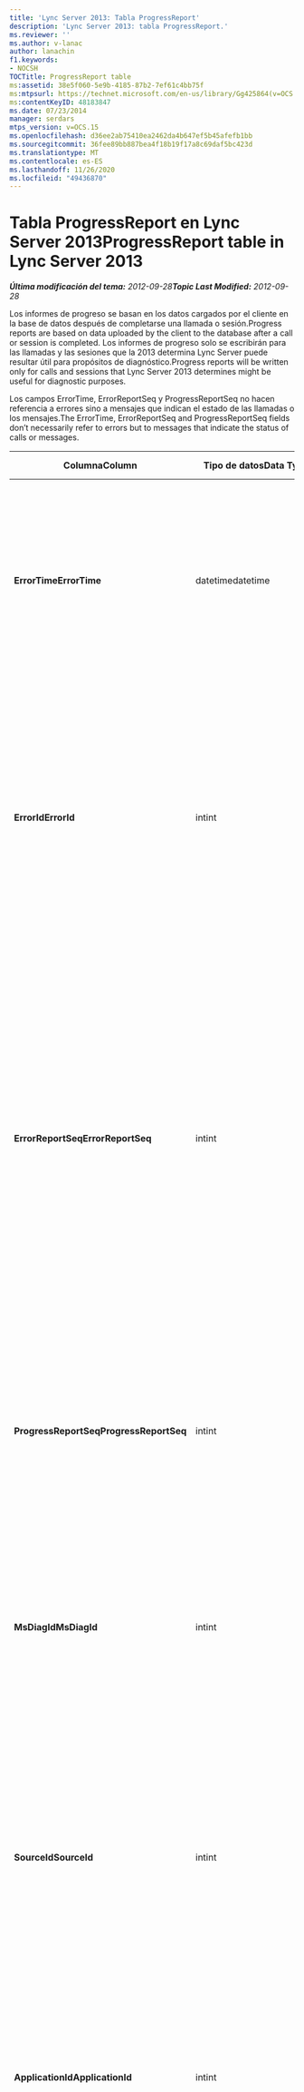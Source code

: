 ```yaml
---
title: 'Lync Server 2013: Tabla ProgressReport'
description: 'Lync Server 2013: tabla ProgressReport.'
ms.reviewer: ''
ms.author: v-lanac
author: lanachin
f1.keywords:
- NOCSH
TOCTitle: ProgressReport table
ms:assetid: 38e5f060-5e9b-4185-87b2-7ef61c4bb75f
ms:mtpsurl: https://technet.microsoft.com/en-us/library/Gg425864(v=OCS.15)
ms:contentKeyID: 48183847
ms.date: 07/23/2014
manager: serdars
mtps_version: v=OCS.15
ms.openlocfilehash: d36ee2ab75410ea2462da4b647ef5b45afefb1bb
ms.sourcegitcommit: 36fee89bb887bea4f18b19f17a8c69daf5bc423d
ms.translationtype: MT
ms.contentlocale: es-ES
ms.lasthandoff: 11/26/2020
ms.locfileid: "49436870"
---
```

# <a name="progressreport-table-in-lync-server-2013"></a><span data-ttu-id="9d3fb-103">Tabla ProgressReport en Lync Server 2013</span><span class="sxs-lookup"><span data-stu-id="9d3fb-103">ProgressReport table in Lync Server 2013</span></span>

<div data-xmlns="http://www.w3.org/1999/xhtml">

<div class="topic" data-xmlns="http://www.w3.org/1999/xhtml" data-msxsl="urn:schemas-microsoft-com:xslt" data-cs="https://msdn.microsoft.com/">

<div data-asp="https://msdn2.microsoft.com/asp">



</div>

<div id="mainSection">

<div id="mainBody"><span data-ttu-id="9d3fb-104">

<span> </span></span><span class="sxs-lookup"><span data-stu-id="9d3fb-104">

<span> </span></span></span>

<span data-ttu-id="9d3fb-105">_**Última modificación del tema:** 2012-09-28_</span><span class="sxs-lookup"><span data-stu-id="9d3fb-105">_**Topic Last Modified:** 2012-09-28_</span></span>

<span data-ttu-id="9d3fb-106">Los informes de progreso se basan en los datos cargados por el cliente en la base de datos después de completarse una llamada o sesión.</span><span class="sxs-lookup"><span data-stu-id="9d3fb-106">Progress reports are based on data uploaded by the client to the database after a call or session is completed.</span></span> <span data-ttu-id="9d3fb-107">Los informes de progreso solo se escribirán para las llamadas y las sesiones que la 2013 determina Lync Server puede resultar útil para propósitos de diagnóstico.</span><span class="sxs-lookup"><span data-stu-id="9d3fb-107">Progress reports will be written only for calls and sessions that Lync Server 2013 determines might be useful for diagnostic purposes.</span></span>

<span data-ttu-id="9d3fb-108">Los campos ErrorTime, ErrorReportSeq y ProgressReportSeq no hacen referencia a errores sino a mensajes que indican el estado de las llamadas o los mensajes.</span><span class="sxs-lookup"><span data-stu-id="9d3fb-108">The ErrorTime, ErrorReportSeq and ProgressReportSeq fields don’t necessarily refer to errors but to messages that indicate the status of calls or messages.</span></span>


<table>
<colgroup>
<col style="width: 25%" />
<col style="width: 25%" />
<col style="width: 25%" />
<col style="width: 25%" />
</colgroup>
<thead>
<tr class="header">
<th><span data-ttu-id="9d3fb-109">Columna</span><span class="sxs-lookup"><span data-stu-id="9d3fb-109">Column</span></span></th>
<th><span data-ttu-id="9d3fb-110">Tipo de datos</span><span class="sxs-lookup"><span data-stu-id="9d3fb-110">Data Type</span></span></th>
<th><span data-ttu-id="9d3fb-111">Clave o índice</span><span class="sxs-lookup"><span data-stu-id="9d3fb-111">Key/Index</span></span></th>
<th><span data-ttu-id="9d3fb-112">Detalles</span><span class="sxs-lookup"><span data-stu-id="9d3fb-112">Details</span></span></th>
</tr>
</thead>
<tbody>
<tr class="odd">
<td><p><span data-ttu-id="9d3fb-113"><strong>ErrorTime</strong></span><span class="sxs-lookup"><span data-stu-id="9d3fb-113"><strong>ErrorTime</strong></span></span></p></td>
<td><p><span data-ttu-id="9d3fb-114">datetime</span><span class="sxs-lookup"><span data-stu-id="9d3fb-114">datetime</span></span></p></td>
<td><p><span data-ttu-id="9d3fb-115">Principal, extranjero</span><span class="sxs-lookup"><span data-stu-id="9d3fb-115">Primary, Foreign</span></span></p></td>
<td><p><span data-ttu-id="9d3fb-116">Fecha y hora del informe de errores de progreso que contiene este informe de progreso.</span><span class="sxs-lookup"><span data-stu-id="9d3fb-116">Date and time of the progress error report that contains this progress report.</span></span> <span data-ttu-id="9d3fb-117">Para obtener más información, consulte la <a href="lync-server-2013-errorreport-table.md">tabla errorreport en Lync Server 2013</a> .</span><span class="sxs-lookup"><span data-stu-id="9d3fb-117">See the <a href="lync-server-2013-errorreport-table.md">ErrorReport table in Lync Server 2013</a> for more information.</span></span></p></td>
</tr>
<tr class="even">
<td><p><span data-ttu-id="9d3fb-118"><strong>ErrorId</strong></span><span class="sxs-lookup"><span data-stu-id="9d3fb-118"><strong>ErrorId</strong></span></span></p></td>
<td><p><span data-ttu-id="9d3fb-119">int</span><span class="sxs-lookup"><span data-stu-id="9d3fb-119">int</span></span></p></td>
<td><p><span data-ttu-id="9d3fb-120">Principal, extranjero</span><span class="sxs-lookup"><span data-stu-id="9d3fb-120">Primary, Foreign</span></span></p></td>
<td><p><span data-ttu-id="9d3fb-121">Número de identificación usado en conjunción con ErrorTime, ProgressReportSeq para identificar de manera exclusiva un informe de progreso.</span><span class="sxs-lookup"><span data-stu-id="9d3fb-121">ID number used in conjunction with ErrorTime, ProgressReportSeq to uniquely identify a progress report.</span></span> <span data-ttu-id="9d3fb-122">Para obtener más información, consulte la <a href="lync-server-2013-errorreport-table.md">tabla errorreport en Lync Server 2013</a> .</span><span class="sxs-lookup"><span data-stu-id="9d3fb-122">See the <a href="lync-server-2013-errorreport-table.md">ErrorReport table in Lync Server 2013</a> for more information.</span></span></p></td>
</tr>
<tr class="odd">
<td><p><span data-ttu-id="9d3fb-123"><strong>ErrorReportSeq</strong></span><span class="sxs-lookup"><span data-stu-id="9d3fb-123"><strong>ErrorReportSeq</strong></span></span></p></td>
<td><p><span data-ttu-id="9d3fb-124">int</span><span class="sxs-lookup"><span data-stu-id="9d3fb-124">int</span></span></p></td>
<td><p><span data-ttu-id="9d3fb-125">Principal, extranjero</span><span class="sxs-lookup"><span data-stu-id="9d3fb-125">Primary, Foreign</span></span></p></td>
<td><p><span data-ttu-id="9d3fb-126">Número de identificación que identifica el informe de errores.</span><span class="sxs-lookup"><span data-stu-id="9d3fb-126">ID number that identifies the error report.</span></span> <span data-ttu-id="9d3fb-127">ErrorReporSeq se usa junto con ErrorTime para identificar de forma exclusiva un informe de errores.</span><span class="sxs-lookup"><span data-stu-id="9d3fb-127">ErrorReporSeq is used in conjunction with ErrorTime to uniquely identify an error report.</span></span> <span data-ttu-id="9d3fb-128">Para obtener más información, consulte la <a href="lync-server-2013-errorreport-table.md">tabla errorreport en Lync Server 2013</a></span><span class="sxs-lookup"><span data-stu-id="9d3fb-128">See the <a href="lync-server-2013-errorreport-table.md">ErrorReport table in Lync Server 2013</a> for more information</span></span></p>
<p><span data-ttu-id="9d3fb-129">Este campo se introdujo en Microsoft Lync Server 2013.</span><span class="sxs-lookup"><span data-stu-id="9d3fb-129">This field was introduced in Microsoft Lync Server 2013.</span></span></p></td>
</tr>
<tr class="even">
<td><p><span data-ttu-id="9d3fb-130"><strong>ProgressReportSeq</strong></span><span class="sxs-lookup"><span data-stu-id="9d3fb-130"><strong>ProgressReportSeq</strong></span></span></p></td>
<td><p><span data-ttu-id="9d3fb-131">int</span><span class="sxs-lookup"><span data-stu-id="9d3fb-131">int</span></span></p></td>
<td><p><span data-ttu-id="9d3fb-132">Primary</span><span class="sxs-lookup"><span data-stu-id="9d3fb-132">Primary</span></span></p></td>
<td><p><span data-ttu-id="9d3fb-133">Número de identificación para identificar el informe de progreso.</span><span class="sxs-lookup"><span data-stu-id="9d3fb-133">ID number to identify the progress report.</span></span> <span data-ttu-id="9d3fb-134">Se usa junto con ErrorTime y ErrorReportSeq para identificar de manera única un informe de progreso.</span><span class="sxs-lookup"><span data-stu-id="9d3fb-134">Used in conjunction with ErrorTime and ErrorReportSeq to uniquely identify a progress report.</span></span></p></td>
</tr>
<tr class="odd">
<td><p><span data-ttu-id="9d3fb-135"><strong>MsDiagId</strong></span><span class="sxs-lookup"><span data-stu-id="9d3fb-135"><strong>MsDiagId</strong></span></span></p></td>
<td><p><span data-ttu-id="9d3fb-136">int</span><span class="sxs-lookup"><span data-stu-id="9d3fb-136">int</span></span></p></td>
<td></td>
<td><p><span data-ttu-id="9d3fb-137">IDENTIFICADOR de diagnóstico del informe de progreso.</span><span class="sxs-lookup"><span data-stu-id="9d3fb-137">Diagnostic ID of the progress report.</span></span></p>
<p><span data-ttu-id="9d3fb-138">Este campo se introdujo en Microsoft Lync Server 2013.</span><span class="sxs-lookup"><span data-stu-id="9d3fb-138">This field was introduced in Microsoft Lync Server 2013.</span></span></p></td>
</tr>
<tr class="even">
<td><p><span data-ttu-id="9d3fb-139"><strong>SourceId</strong></span><span class="sxs-lookup"><span data-stu-id="9d3fb-139"><strong>SourceId</strong></span></span></p></td>
<td><p><span data-ttu-id="9d3fb-140">int</span><span class="sxs-lookup"><span data-stu-id="9d3fb-140">int</span></span></p></td>
<td><p><span data-ttu-id="9d3fb-141">Extranjero</span><span class="sxs-lookup"><span data-stu-id="9d3fb-141">Foreign</span></span></p></td>
<td><p><span data-ttu-id="9d3fb-142">Servidor que ha enviado el informe de errores (si el informe se envió desde un componente de servidor).</span><span class="sxs-lookup"><span data-stu-id="9d3fb-142">Server that sent the error report (if the report was sent from a server component).</span></span> <span data-ttu-id="9d3fb-143">Para obtener más información, consulte la <a href="lync-server-2013-servers-table.md">tabla servidores en Lync Server 2013</a> . Este campo se introdujo en Microsoft Lync Server 2013.</span><span class="sxs-lookup"><span data-stu-id="9d3fb-143">See the <a href="lync-server-2013-servers-table.md">Servers table in Lync Server 2013</a> for more information.This field was introduced in Microsoft Lync Server 2013.</span></span></p></td>
</tr>
<tr class="odd">
<td><p><span data-ttu-id="9d3fb-144"><strong>ApplicationId</strong></span><span class="sxs-lookup"><span data-stu-id="9d3fb-144"><strong>ApplicationId</strong></span></span></p></td>
<td><p><span data-ttu-id="9d3fb-145">int</span><span class="sxs-lookup"><span data-stu-id="9d3fb-145">int</span></span></p></td>
<td></td>
<td><p><span data-ttu-id="9d3fb-146">El proceso de Lync Server sobre el que se encuentra el informe.</span><span class="sxs-lookup"><span data-stu-id="9d3fb-146">The Lync Server process that the report is about.</span></span> <span data-ttu-id="9d3fb-147">Para obtener más información, consulte la tabla de la aplicación.</span><span class="sxs-lookup"><span data-stu-id="9d3fb-147">See the Application Table for more information.</span></span></p></td>
</tr>
<tr class="even">
<td><p><span data-ttu-id="9d3fb-148"><strong>Detalle</strong></span><span class="sxs-lookup"><span data-stu-id="9d3fb-148"><strong>Detail</strong></span></span></p></td>
<td><p><span data-ttu-id="9d3fb-149">imagen</span><span class="sxs-lookup"><span data-stu-id="9d3fb-149">image</span></span></p></td>
<td></td>
<td><p><span data-ttu-id="9d3fb-150">Detalles del informe de progreso, almacenado en formato binario, para ahorrar espacio. Estos datos se pueden convertir a formato de texto con esta sintaxis:</span><span class="sxs-lookup"><span data-stu-id="9d3fb-150">Progress report details, stored in binary format to save space.This data can be converted to text format using this syntax:</span></span></p>
<p><span data-ttu-id="9d3fb-151">CAST (detallar como varbinary (Max)) como varchar (Max))</span><span class="sxs-lookup"><span data-stu-id="9d3fb-151">cast(cast(Detail as varbinary(max)) as varchar(max))</span></span></p></td>
</tr>
<tr class="odd">
<td><p><span data-ttu-id="9d3fb-152"><strong>TelemetryId</strong></span><span class="sxs-lookup"><span data-stu-id="9d3fb-152"><strong>TelemetryId</strong></span></span></p></td>
<td><p><span data-ttu-id="9d3fb-153">Identificador</span><span class="sxs-lookup"><span data-stu-id="9d3fb-153">uniqueIdentifier</span></span></p></td>
<td></td>
<td><p><span data-ttu-id="9d3fb-154">Identificador único que correlaciona la información de tiempo de Unión para los distintos componentes implicados en una conferencia.</span><span class="sxs-lookup"><span data-stu-id="9d3fb-154">Unique identifier that correlates join time information for the different components involved in a conference.</span></span></p>
<p><span data-ttu-id="9d3fb-155">Este campo se introdujo en Microsoft Lync Server 2013.</span><span class="sxs-lookup"><span data-stu-id="9d3fb-155">This field was introduced in Microsoft Lync Server 2013.</span></span></p></td>
</tr>
<tr class="even">
<td><p><span data-ttu-id="9d3fb-156"><strong>SessionSetupTime</strong></span><span class="sxs-lookup"><span data-stu-id="9d3fb-156"><strong>SessionSetupTime</strong></span></span></p></td>
<td><p><span data-ttu-id="9d3fb-157">int</span><span class="sxs-lookup"><span data-stu-id="9d3fb-157">int</span></span></p></td>
<td></td>
<td><p><span data-ttu-id="9d3fb-158">Tiempo (en milisegundos) para que un componente específico se una a una conferencia.</span><span class="sxs-lookup"><span data-stu-id="9d3fb-158">Time (in milliseconds) for a specific component to join a conference.</span></span></p>
<p><span data-ttu-id="9d3fb-159">Este campo se introdujo en Microsoft Lync Server 2013.</span><span class="sxs-lookup"><span data-stu-id="9d3fb-159">This field was introduced in Microsoft Lync Server 2013.</span></span></p></td>
</tr>
</tbody>
</table><span data-ttu-id="9d3fb-160">


</div>

<span> </span>

</div>

</div>

</span><span class="sxs-lookup"><span data-stu-id="9d3fb-160">


</div>

<span> </span>

</div>

</div>

</span></span></div>

